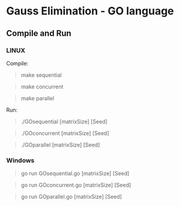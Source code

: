 # Gauss Elimination - GO language

## Compile and Run

### LINUX
Compile:

>	make sequential

>	make concurrent

>	make parallel
	
Run:

>	./GOsequential [matrixSize] [Seed]

>	./GOconcurrent [matrixSize] [Seed]

>	./GOparallel [matrixSize] [Seed]

### Windows

> go run GOsequential.go [matrixSize] [Seed]

> go run GOconcurrent.go [matrixSize] [Seed]

> go run GOparallel.go [matrixSize] [Seed]
